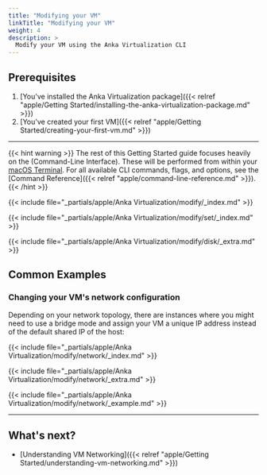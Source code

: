 ```yaml
---
title: "Modifying your VM"
linkTitle: "Modifying your VM"
weight: 4
description: >
  Modify your VM using the Anka Virtualization CLI
---
```


## Prerequisites

1. [You've installed the Anka Virtualization package]({{< relref "apple/Getting Started/installing-the-anka-virtualization-package.md" >}})
2. [You've created your first VM]({{< relref "apple/Getting Started/creating-your-first-vm.md" >}})

---

{{< hint warning >}}
The rest of this Getting Started guide focuses heavily on the (Command-Line Interface). These will be performed from within your [macOS Terminal](https://support.apple.com/guide/terminal/welcome/mac). For all available CLI commands, flags, and options, see the [Command Reference]({{< relref "apple/command-line-reference.md" >}}).
{{< /hint >}}

{{< include file="_partials/apple/Anka Virtualization/modify/_index.md" >}}

{{< include file="_partials/apple/Anka Virtualization/modify/set/_index.md" >}}

{{< include file="_partials/apple/Anka Virtualization/modify/disk/_extra.md" >}}

## Common Examples

### Changing your VM's network configuration

Depending on your network topology, there are instances where you might need to use a bridge mode and assign your VM a unique IP address instead of the default shared IP of the host:

{{< include file="_partials/apple/Anka Virtualization/modify/network/_index.md" >}}

{{< include file="_partials/apple/Anka Virtualization/modify/network/_extra.md" >}}

{{< include file="_partials/apple/Anka Virtualization/modify/network/_example.md" >}}

---

## What's next?

- [Understanding VM Networking]({{< relref "apple/Getting Started/understanding-vm-networking.md" >}})
